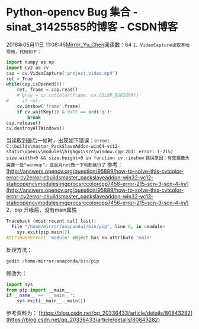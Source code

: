 # Python-opencv Bug 集合 - sinat_31425585的博客 - CSDN博客
2018年05月11日 11:08:46[Mirror_Yu_Chen](https://me.csdn.net/sinat_31425585)阅读数：64
`1、VideoCapture读取本地视频，代码如下：`
```python
import numpy as np
import cv2 as cv
cap = cv.VideoCapture('project_video.mp4')
ret = True
while(cap.isOpened()):
    ret, frame = cap.read()
    # gray = cv.cvtColor(frame, cv.COLOR_BGR2GRAY)
#     if ret:
    cv.imshow('frame',frame)
    if cv.waitKey(1) & 0xFF == ord('q'):
        break
cap.release()
cv.destroyAllWindows()
```
当读取到最后一帧时，出现如下错误：`error: C:\builds\master_PackSlaveAddon-win64-vc12-static\opencv\modules\highgui\src\window.cpp:281: error: (-215) size.width>0 && size.height>0 in function cv::imshow`
`错误原因：有些摄像头需要一些"warmup"，这里对ret做一下判断就行了`
参考：
[http://answers.opencv.org/question/95889/how-to-solve-this-cvtcolor-error-cv2error-cbuildsmaster_packslaveaddon-win32-vc12-staticopencvmodulesimgprocsrccolorcpp7456-error-215-scn-3-scn-4-in/](http://answers.opencv.org/question/95889/how-to-solve-this-cvtcolor-error-cv2error-cbuildsmaster_packslaveaddon-win32-vc12-staticopencvmodulesimgprocsrccolorcpp7456-error-215-scn-3-scn-4-in/)
2、pip 升级后，没有main属性
```python
Traceback (most recent call last):
  File "/home/mirror/anaconda2/bin/pip", line 6, in <module>
    sys.exit(pip.main())
AttributeError: 'module' object has no attribute 'main'
```
处理方法：
```python
gedit /home/mirror/anaconda/bin/pip
```
修改为：
```python
import sys
from pip import __main__
if __name__ == '__main__':
    sys.exit(__main__._main())
```
参考资料为：
[https://blog.csdn.net/qq_20336433/article/details/80843282](https://blog.csdn.net/qq_20336433/article/details/80843282)
